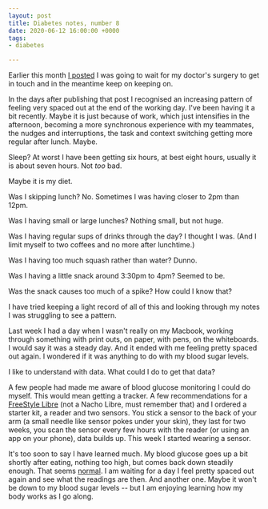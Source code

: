 ```yaml
---
layout: post
title: Diabetes notes, number 8
date: 2020-06-12 16:00:00 +0000
tags:
- diabetes

---
```

Earlier this month [I posted](https://www.ermlikeyeah.com/diabetes-notes-number-6/) I was going to wait for my doctor's surgery to get in touch and in the meantime keep on keeping on.

In the days after publishing that post I recognised an increasing pattern of feeling very spaced out at the end of the working day. I've been having it a bit recently. Maybe it is just because of work, which just intensifies in the afternoon, becoming a more synchronous experience with my teammates, the nudges and interruptions, the task and context switching getting more regular after lunch. Maybe.

Sleep? At worst I have been getting six hours, at best eight hours, usually it is about seven hours. Not _too_ bad.

Maybe it is my diet.

Was I skipping lunch? No. Sometimes I was having closer to 2pm than 12pm.

Was I having small or large lunches? Nothing small, but not huge.

Was I having regular sups of drinks through the day? I thought I was. (And I limit myself to two coffees and no more after lunchtime.)

Was I having too much squash rather than water? Dunno.

Was I having a little snack around 3:30pm to 4pm? Seemed to be.

Was the snack causes too much of a spike? How could I know that?

I have tried keeping a light record of all of this and looking through my notes I was struggling to see a pattern.

Last week I had a day when I wasn't really on my Macbook, working through something with print outs, on paper, with pens, on the whiteboards. I would say it was a steady day. And it ended with me feeling pretty spaced out again. I wondered if it was anything to do with my blood sugar levels.

I like to understand with data. What could I do to get that data?

A few people had made me aware of blood glucose monitoring I could do myself. This would mean getting a tracker. A few recommendations for a [FreeStyle Libre](https://www.freestylelibre.co.uk/libre/products/starter-pack.html) (not a Nacho Libre, must remember that) and I ordered a starter kit, a reader and two sensors. You stick a sensor to the back of your arm (a small needle like sensor pokes under your skin), they last for two weeks, you scan the sensor every few hours with the reader (or using an app on your phone), data builds up. This week I started wearing a sensor.

It's too soon to say I have learned much. My blood glucose goes up a bit shortly after eating, nothing too high, but comes back down steadily enough. That seems [normal](https://www.diabetes.co.uk/diabetes_care/blood-sugar-level-ranges.html). I am waiting for a day I feel pretty spaced out again and see what the readings are then. And another one. Maybe it won't be down to my blood sugar levels -- but I am enjoying learning how my body works as I go along.